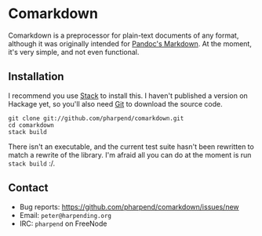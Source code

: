 # Comarkdown

Comarkdown is a preprocessor for plain-text documents of any format,
although it was originally intended for [Pandoc's Markdown][1]. At the moment,
it's very simple, and not even functional.

## Installation

I recommend you use [Stack][2] to install this. I haven't published a
version on Hackage yet, so you'll also need [Git][3] to download the
source code.

    git clone git://github.com/pharpend/comarkdown.git
    cd comarkdown
    stack build

There isn't an executable, and the current test suite hasn't been
rewritten to match a rewrite of the library. I'm afraid all you can do
at the moment is run `stack build` :/.

## Contact

* Bug reports: <https://github.com/pharpend/comarkdown/issues/new>
* Email: `peter@harpending.org`
* IRC: `pharpend` on FreeNode

[1]: http://www.pandoc.org/README.html#pandocs-markdown
[2]: https://github.com/commercialhaskell/stack/
[3]: https://git-scm.com/book/en/v2/Getting-Started-Installing-Git
